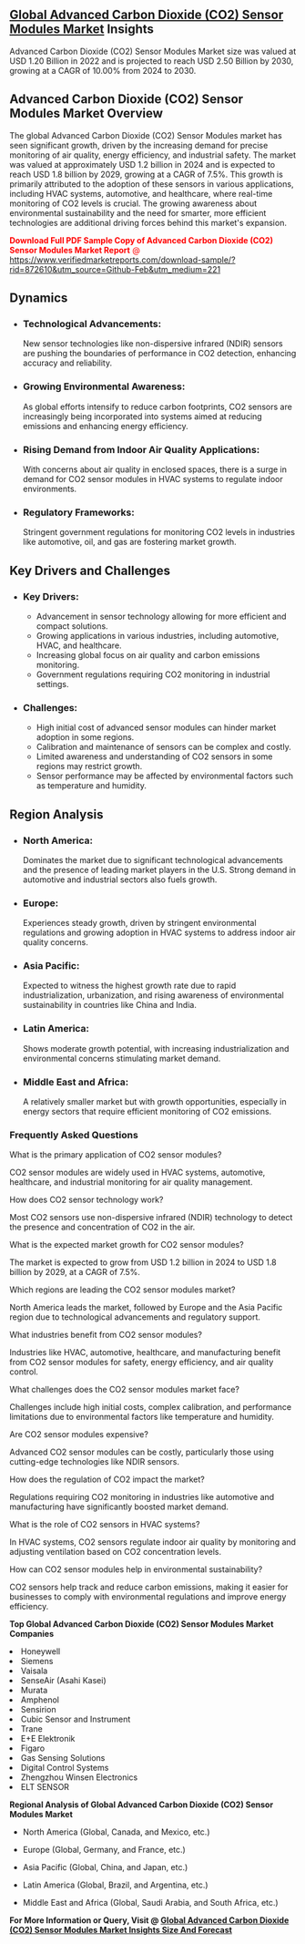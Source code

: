<h2><a href="https://www.verifiedmarketreports.com/download-sample/?rid=872610&amp;utm_source=Github&amp;utm_medium=221" target="_blank">Global Advanced Carbon Dioxide (CO2) Sensor Modules Market</a> Insights</h2><p>Advanced Carbon Dioxide (CO2) Sensor Modules Market size was valued at USD 1.20 Billion in 2022 and is projected to reach USD 2.50 Billion by 2030, growing at a CAGR of 10.00% from 2024 to 2030.</p><p> <h2>Advanced Carbon Dioxide (CO2) Sensor Modules Market Overview</h2> <p>The global Advanced Carbon Dioxide (CO2) Sensor Modules market has seen significant growth, driven by the increasing demand for precise monitoring of air quality, energy efficiency, and industrial safety. The market was valued at approximately USD 1.2 billion in 2024 and is expected to reach USD 1.8 billion by 2029, growing at a CAGR of 7.5%. This growth is primarily attributed to the adoption of these sensors in various applications, including HVAC systems, automotive, and healthcare, where real-time monitoring of CO2 levels is crucial. The growing awareness about environmental sustainability and the need for smarter, more efficient technologies are additional driving forces behind this market's expansion.</p> <p><p><span class=""><span style="color: #ff0000;"><strong>Download Full PDF Sample Copy of Advanced Carbon Dioxide (CO2) Sensor Modules Market Report</strong> @ </span><a href="https://www.verifiedmarketreports.com/download-sample/?rid=872610&amp;utm_source=Github-Feb&amp;utm_medium=221" target="_blank">https://www.verifiedmarketreports.com/download-sample/?rid=872610&amp;utm_source=Github-Feb&amp;utm_medium=221</a></span></p></p> <h2>Dynamics</h2> <ul> <li><h3>Technological Advancements:</h3> New sensor technologies like non-dispersive infrared (NDIR) sensors are pushing the boundaries of performance in CO2 detection, enhancing accuracy and reliability.</li> <li><h3>Growing Environmental Awareness:</h3> As global efforts intensify to reduce carbon footprints, CO2 sensors are increasingly being incorporated into systems aimed at reducing emissions and enhancing energy efficiency.</li> <li><h3>Rising Demand from Indoor Air Quality Applications:</h3> With concerns about air quality in enclosed spaces, there is a surge in demand for CO2 sensor modules in HVAC systems to regulate indoor environments.</li> <li><h3>Regulatory Frameworks:</h3> Stringent government regulations for monitoring CO2 levels in industries like automotive, oil, and gas are fostering market growth.</li> </ul> <h2>Key Drivers and Challenges</h2> <ul> <li><h3>Key Drivers:</h3> <ul> <li>Advancement in sensor technology allowing for more efficient and compact solutions.</li> <li>Growing applications in various industries, including automotive, HVAC, and healthcare.</li> <li>Increasing global focus on air quality and carbon emissions monitoring.</li> <li>Government regulations requiring CO2 monitoring in industrial settings.</li> </ul> </li> <li><h3>Challenges:</h3> <ul> <li>High initial cost of advanced sensor modules can hinder market adoption in some regions.</li> <li>Calibration and maintenance of sensors can be complex and costly.</li> <li>Limited awareness and understanding of CO2 sensors in some regions may restrict growth.</li> <li>Sensor performance may be affected by environmental factors such as temperature and humidity.</li> </ul> </li> </ul> <h2>Region Analysis</h2> <ul> <li><h3>North America:</h3> Dominates the market due to significant technological advancements and the presence of leading market players in the U.S. Strong demand in automotive and industrial sectors also fuels growth.</li> <li><h3>Europe:</h3> Experiences steady growth, driven by stringent environmental regulations and growing adoption in HVAC systems to address indoor air quality concerns.</li> <li><h3>Asia Pacific:</h3> Expected to witness the highest growth rate due to rapid industrialization, urbanization, and rising awareness of environmental sustainability in countries like China and India.</li> <li><h3>Latin America:</h3> Shows moderate growth potential, with increasing industrialization and environmental concerns stimulating market demand.</li> <li><h3>Middle East and Africa:</h3> A relatively smaller market but with growth opportunities, especially in energy sectors that require efficient monitoring of CO2 emissions.</li> </ul> <h3>Frequently Asked Questions</h3> <p>What is the primary application of CO2 sensor modules?</p> <p>CO2 sensor modules are widely used in HVAC systems, automotive, healthcare, and industrial monitoring for air quality management.</p> <p>How does CO2 sensor technology work?</p> <p>Most CO2 sensors use non-dispersive infrared (NDIR) technology to detect the presence and concentration of CO2 in the air.</p> <p>What is the expected market growth for CO2 sensor modules?</p> <p>The market is expected to grow from USD 1.2 billion in 2024 to USD 1.8 billion by 2029, at a CAGR of 7.5%.</p> <p>Which regions are leading the CO2 sensor modules market?</p> <p>North America leads the market, followed by Europe and the Asia Pacific region due to technological advancements and regulatory support.</p> <p>What industries benefit from CO2 sensor modules?</p> <p>Industries like HVAC, automotive, healthcare, and manufacturing benefit from CO2 sensor modules for safety, energy efficiency, and air quality control.</p> <p>What challenges does the CO2 sensor modules market face?</p> <p>Challenges include high initial costs, complex calibration, and performance limitations due to environmental factors like temperature and humidity.</p> <p>Are CO2 sensor modules expensive?</p> <p>Advanced CO2 sensor modules can be costly, particularly those using cutting-edge technologies like NDIR sensors.</p> <p>How does the regulation of CO2 impact the market?</p> <p>Regulations requiring CO2 monitoring in industries like automotive and manufacturing have significantly boosted market demand.</p> <p>What is the role of CO2 sensors in HVAC systems?</p> <p>In HVAC systems, CO2 sensors regulate indoor air quality by monitoring and adjusting ventilation based on CO2 concentration levels.</p> <p>How can CO2 sensor modules help in environmental sustainability?</p> <p>CO2 sensors help track and reduce carbon emissions, making it easier for businesses to comply with environmental regulations and improve energy efficiency.</p> </p><p><strong>Top Global Advanced Carbon Dioxide (CO2) Sensor Modules Market Companies</strong></p><div data-test-id=""><p><li>Honeywell</li><li> Siemens</li><li> Vaisala</li><li> SenseAir (Asahi Kasei)</li><li> Murata</li><li> Amphenol</li><li> Sensirion</li><li> Cubic Sensor and Instrument</li><li> Trane</li><li> E+E Elektronik</li><li> Figaro</li><li> Gas Sensing Solutions</li><li> Digital Control Systems</li><li> Zhengzhou Winsen Electronics</li><li> ELT SENSOR</li></p><div><strong>Regional Analysis of&nbsp;Global Advanced Carbon Dioxide (CO2) Sensor Modules Market</strong></div><ul><li dir="ltr"><p dir="ltr">North America&nbsp;(Global, Canada, and Mexico, etc.)</p></li><li dir="ltr"><p dir="ltr">Europe (Global, Germany, and France, etc.)</p></li><li dir="ltr"><p dir="ltr">Asia Pacific&nbsp;(Global, China, and Japan, etc.)</p></li><li dir="ltr"><p dir="ltr">Latin America&nbsp;(Global, Brazil, and Argentina, etc.)</p></li><li dir="ltr">Middle East and Africa&nbsp;(Global, Saudi Arabia, and South Africa, etc.)</li></ul><p><strong>For More Information or Query, Visit @&nbsp;</strong><strong><a href="https://www.verifiedmarketreports.com/product/advanced-carbon-dioxide-co2-sensor-modules-market/?utm_source=Github&amp;utm_medium=221" target="_blank">Global Advanced Carbon Dioxide (CO2) Sensor Modules Market Insights Size And Forecast</a></strong></p></div>
